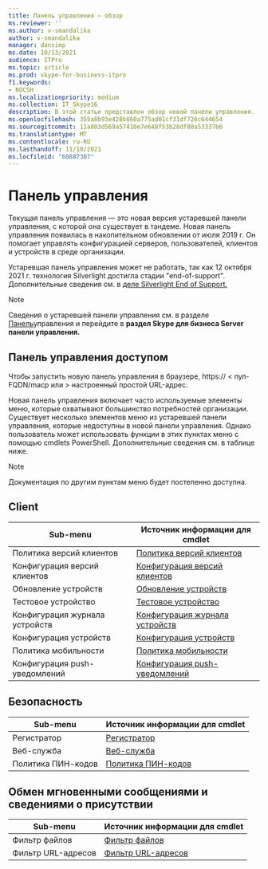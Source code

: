 ```yaml
---
title: Панель управления — обзор
ms.reviewer: ''
ms.author: v-smandalika
author: v-smandalika
manager: dansimp
ms.date: 10/13/2021
audience: ITPro
ms.topic: article
ms.prod: skype-for-business-itpro
f1.keywords:
- NOCSH
ms.localizationpriority: medium
ms.collection: IT_Skype16
description: В этой статье представлен обзор новой панели управления.
ms.openlocfilehash: 355a8b93e428b860a775ad01cf31df726c644654
ms.sourcegitcommit: 11a803d569a57410e7e648f53b28df80a53337b6
ms.translationtype: MT
ms.contentlocale: ru-RU
ms.lasthandoff: 11/10/2021
ms.locfileid: "60887307"
---
```

# <a name="control-panel"></a>Панель управления

Текущая панель управления — это новая версия устаревшей панели управления, с которой она существует в тандеме. Новая панель управления появилась в накопительном обновлении от июля 2019 г. Он помогает управлять конфигурацией серверов, пользователей, клиентов и устройств в среде организации.

Устаревшая панель управления может не работать, так как 12 октября 2021 г. технология Silverlight достигла стадии "end-of-support". Дополнительные сведения см. в [деле Silverlight End of Support.](https://support.microsoft.com/windows/silverlight-end-of-support-0a3be3c7-bead-e203-2dfd-74f0a64f1788)

> [!NOTE]
> Сведения о устаревшей панели управления см. в разделе [Панель](../SfbServer/management-tools/install-and-open-administrative-tools.md)управления и перейдите в **раздел Skype для бизнеса Server панели управления.**

## <a name="access-control-panel"></a>Панель управления доступом

Чтобы запустить новую панель управления в браузере, https:// &lt; пул-FQDN/macp или &gt; настроенный простой URL-адрес.

Новая панель управления включает часто используемые элементы меню, которые охватывают большинство потребностей организации. Существует несколько элементов меню из устаревшей панели управления, которые недоступны в новой панели управления. Однако пользователь может использовать функции в этих пунктах меню с помощью cmdlets PowerShell. Дополнительные сведения см. в таблице ниже.

> [!NOTE]
> Документация по другим пунктам меню будет постепенно доступна.

## <a name="client"></a>Client

|Sub-menu  |Источник информации для cmdlet  |
|---------|---------|
|Политика версий клиентов         |    [Политика версий клиентов](use-powershell-client-menu.md#client-version-policy)     |
|Конфигурация версий клиентов      |  [Конфигурация версий клиентов](use-powershell-client-menu.md#client-version-configuration)       |
|Обновление устройств    | [Обновление устройств](use-powershell-client-menu.md#device-update)        |
|Тестовое устройство     | [Тестовое устройство](use-powershell-client-menu.md#test-device)        |
|Конфигурация журнала устройств         |    [Конфигурация журнала устройств](use-powershell-client-menu.md#device-log-configuration)     |
|Конфигурация устройств         |    [Конфигурация устройств](use-powershell-client-menu.md#device-configuration)     |
|Политика мобильности         |    [Политика мобильности](use-powershell-client-menu.md#mobility-policy)     |
|Конфигурация push-уведомлений         |    [Конфигурация push-уведомлений](use-powershell-client-menu.md#push-notification-configuration)     |

## <a name="security"></a>Безопасность

|Sub-menu  |Источник информации для cmdlet  |
|---------|---------|
|Регистратор         |    [Регистратор](use-powershell-security-menu.md#registrar)     |
|Веб-служба      |  [Веб-служба](use-powershell-security-menu.md#web-service)       |
|Политика ПИН-кодов    | [Политика ПИН-кодов](use-powershell-security-menu.md#pin-policy)        |

## <a name="im-and-presence"></a>Обмен мгновенными сообщениями и сведениями о присутствии

|Sub-menu  |Источник информации для cmdlet  |
|---------|---------|
|Фильтр файлов         |    [Фильтр файлов](use-powershell-im-and-presence-menu.md#file-filter)     |
|Фильтр URL-адресов      |  [Фильтр URL-адресов](use-powershell-im-and-presence-menu.md#url-filter)       |
